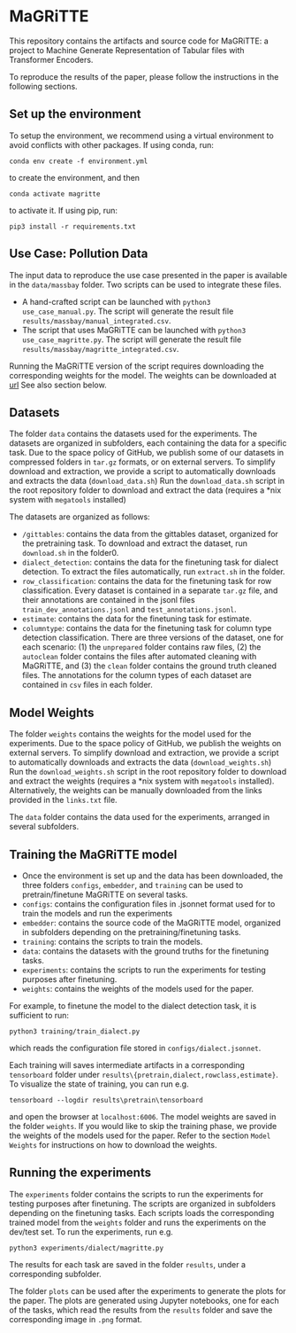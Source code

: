 # MaGRiTTE
This repository contains the artifacts and source code for MaGRiTTE: a project to Machine Generate Representation of Tabular files with Transformer Encoders.

To reproduce the results of the paper, please follow the instructions in the following sections.

## Set up the environment
To setup the environment, we recommend using a virtual environment to avoid conflicts with other packages.
If using conda, run:

```conda env create -f environment.yml``` 

to create the environment, and then 

```conda activate magritte``` 

to activate it.
If using pip, run:

 `pip3 install -r requirements.txt`

## Use Case: Pollution Data
The input data to reproduce the use case presented in the paper is available in the `data/massbay` folder.
Two scripts can be used to integrate these files. 
 - A hand-crafted script can be launched with  ``python3 use_case_manual.py``. The script will generate the result file `results/massbay/manual_integrated.csv`.
 - The script that uses MaGRiTTE can be launched with ``python3 use_case_magritte.py``. The script will generate the result file `results/massbay/magritte_integrated.csv`.

Running the MaGRiTTE version of the script requires downloading the corresponding weights for the model. 
The weights can be downloaded at [url]() See also section below.

## Datasets
The folder `data` contains the datasets used for the experiments. The datasets are organized in subfolders, each containing the data for a specific task. 
Due to the space policy of GitHub, we publish some of our datasets in compressed folders in ``tar.gz`` formats, or on external servers.
To simplify download and extraction, we provide a script to automatically downloads and extracts the data (``download_data.sh``)
Run the ``download_data.sh`` script in the root repository folder to download and extract the data (requires a *nix system with ``megatools`` installed)

The datasets are organized as follows:
- `/gittables`: contains the data from the gittables dataset, organized for the pretraining task. To download and extract the dataset, run `download.sh` in the folder0.
- `dialect_detection`: contains the data for the finetuning task for dialect detection. To extract the files automatically, run `extract.sh` in the folder.
- `row_classification`: contains the data for the finetuning task for row classification. Every dataset is contained in a separate ``tar.gz`` file, and their annotations are contained in the jsonl files `train_dev_annotations.jsonl` and `test_annotations.jsonl`.
- `estimate`: contains the data for the finetuning task for estimate.
- `columntype`: contains the data for the finetuning task for column type detection classification. There are three versions of the dataset, one for each scenario: (1) the `unprepared` folder contains raw files, (2) the `autoclean` folder contains the files after automated cleaning with MaGRiTTE, and (3) the `clean` folder contains the ground truth cleaned files. The annotations for the column types of each dataset are contained in `csv` files in each folder.
 
## Model Weights
The folder `weights` contains the weights for the model used for the experiments. 
Due to the space policy of GitHub, we publish the weights on external servers.
To simplify download and extraction, we provide a script to automatically downloads and extracts the data (``download_weights.sh``)
Run the ``download_weights.sh`` script in the root repository folder to download and extract the weights (requires a *nix system with ``megatools`` installed).
Alternatively, the weights can be manually downloaded from the links provided in the `links.txt` file.

The `data` folder contains the data used for the experiments, arranged in several subfolders. 


## Training the MaGRiTTE model

 - Once the environment is set up and the data has been downloaded, the three folders `configs`, `embedder`, and `training` can be used to pretrain/finetune MaGRiTTE on several tasks.
 - `configs`: contains the configuration files in .jsonnet format used for to train the models and run the experiments
 - `embedder`: contains the source code of the MaGRiTTE model, organized in subfolders depending on the pretraining/finetuning tasks.
 - `training`: contains the scripts to train the models. 
 - `data`: contains the datasets with the ground truths for the finetuning tasks.
 - `experiments`: contains the scripts to run the experiments for testing purposes after finetuning.
 - `weights`: contains the weights of the models used for the paper. 
 
 For example, to finetune the model to the dialect detection task, it is sufficient to run:
 
  ``python3 training/train_dialect.py`` 
  
  which reads the configuration file stored in ``configs/dialect.jsonnet``.

Each training will saves intermediate artifacts in a corresponding ``tensorboard`` folder under ``results\{pretrain,dialect,rowclass,estimate}``. To visualize the state of training, you can run e.g. 

``tensorboard --logdir results\pretrain\tensorboard`` 

and open the browser at ``localhost:6006``.
The model weights are saved in the folder ``weights``. If you would like to skip the training phase, we provide the weights of the models used for the paper. Refer to the section ``Model Weights`` for instructions on how to download the weights.

## Running the experiments
 The `experiments` folder contains the scripts to run the experiments for testing purposes after finetuning. The scripts are organized in subfolders depending on the finetuning tasks.
 Each scripts loads the corresponding trained model from the ``weights`` folder and runs the experiments on the dev/test set. 
To run the experiments, run e.g. 

``python3 experiments/dialect/magritte.py``

 The results for each task are saved in the folder ``results``, under a corresponding subfolder. 
 
 The folder ``plots`` can be used after the experiments to generate the plots for the paper. The plots are generated using Jupyter notebooks, one for each of the tasks, which read the results from the ``results`` folder and save the corresponding image in ``.png`` format.